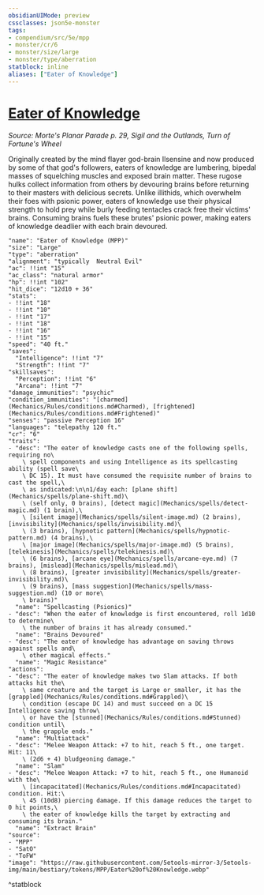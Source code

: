 ```yaml
---
obsidianUIMode: preview
cssclasses: json5e-monster
tags:
- compendium/src/5e/mpp
- monster/cr/6
- monster/size/large
- monster/type/aberration
statblock: inline
aliases: ["Eater of Knowledge"]
---
```

# [Eater of Knowledge](Mechanics\bestiary\aberration/eater-of-knowledge-mpp.md)
*Source: Morte's Planar Parade p. 29, Sigil and the Outlands, Turn of Fortune's Wheel*  

Originally created by the mind flayer god-brain Ilsensine and now produced by some of that god's followers, eaters of knowledge are lumbering, bipedal masses of squelching muscles and exposed brain matter. These rugose hulks collect information from others by devouring brains before returning to their masters with delicious secrets. Unlike illithids, which overwhelm their foes with psionic power, eaters of knowledge use their physical strength to hold prey while burly feeding tentacles crack free their victims' brains. Consuming brains fuels these brutes' psionic power, making eaters of knowledge deadlier with each brain devoured.

```statblock
"name": "Eater of Knowledge (MPP)"
"size": "Large"
"type": "aberration"
"alignment": "typically  Neutral Evil"
"ac": !!int "15"
"ac_class": "natural armor"
"hp": !!int "102"
"hit_dice": "12d10 + 36"
"stats":
- !!int "18"
- !!int "10"
- !!int "17"
- !!int "18"
- !!int "16"
- !!int "15"
"speed": "40 ft."
"saves":
  "Intelligence": !!int "7"
  "Strength": !!int "7"
"skillsaves":
  "Perception": !!int "6"
  "Arcana": !!int "7"
"damage_immunities": "psychic"
"condition_immunities": "[charmed](Mechanics/Rules/conditions.md#Charmed), [frightened](Mechanics/Rules/conditions.md#Frightened)"
"senses": "passive Perception 16"
"languages": "telepathy 120 ft."
"cr": "6"
"traits":
- "desc": "The eater of knowledge casts one of the following spells, requiring no\
    \ spell components and using Intelligence as its spellcasting ability (spell save\
    \ DC 15). It must have consumed the requisite number of brains to cast the spell,\
    \ as indicated:\n\n1/day each: [plane shift](Mechanics/spells/plane-shift.md)\
    \ (self only, 0 brains), [detect magic](Mechanics/spells/detect-magic.md) (1 brain),\
    \ [silent image](Mechanics/spells/silent-image.md) (2 brains), [invisibility](Mechanics/spells/invisibility.md)\
    \ (3 brains), [hypnotic pattern](Mechanics/spells/hypnotic-pattern.md) (4 brains),\
    \ [major image](Mechanics/spells/major-image.md) (5 brains), [telekinesis](Mechanics/spells/telekinesis.md)\
    \ (6 brains), [arcane eye](Mechanics/spells/arcane-eye.md) (7 brains), [mislead](Mechanics/spells/mislead.md)\
    \ (8 brains), [greater invisibility](Mechanics/spells/greater-invisibility.md)\
    \ (9 brains), [mass suggestion](Mechanics/spells/mass-suggestion.md) (10 or more\
    \ brains)"
  "name": "Spellcasting (Psionics)"
- "desc": "When the eater of knowledge is first encountered, roll 1d10 to determine\
    \ the number of brains it has already consumed."
  "name": "Brains Devoured"
- "desc": "The eater of knowledge has advantage on saving throws against spells and\
    \ other magical effects."
  "name": "Magic Resistance"
"actions":
- "desc": "The eater of knowledge makes two Slam attacks. If both attacks hit the\
    \ same creature and the target is Large or smaller, it has the [grappled](Mechanics/Rules/conditions.md#Grappled)\
    \ condition (escape DC 14) and must succeed on a DC 15 Intelligence saving throw\
    \ or have the [stunned](Mechanics/Rules/conditions.md#Stunned) condition until\
    \ the grapple ends."
  "name": "Multiattack"
- "desc": "Melee Weapon Attack: +7 to hit, reach 5 ft., one target. Hit: 11\
    \ (2d6 + 4) bludgeoning damage."
  "name": "Slam"
- "desc": "Melee Weapon Attack: +7 to hit, reach 5 ft., one Humanoid with the\
    \ [incapacitated](Mechanics/Rules/conditions.md#Incapacitated) condition. Hit:\
    \ 45 (10d8) piercing damage. If this damage reduces the target to 0 hit points,\
    \ the eater of knowledge kills the target by extracting and consuming its brain."
  "name": "Extract Brain"
"source":
- "MPP"
- "SatO"
- "ToFW"
"image": "https://raw.githubusercontent.com/5etools-mirror-3/5etools-img/main/bestiary/tokens/MPP/Eater%20of%20Knowledge.webp"
```
^statblock